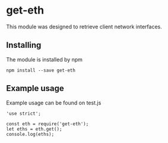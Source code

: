 # get-eth

This module was designed to retrieve client network interfaces.

## Installing

The module is installed by npm

```
npm install --save get-eth
```

## Example usage

Example usage can be found on test.js

```
'use strict';

const eth = require('get-eth');
let eths = eth.get();
console.log(eths);
```